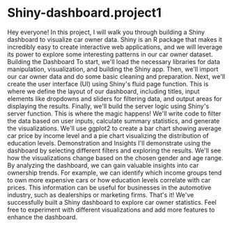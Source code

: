 # Shiny-dashboard.project1
Hey everyone! In this project, I will walk you through building a Shiny dashboard to visualize car owner data. Shiny is an R package that makes it incredibly easy to create interactive web applications, and we will leverage its power to explore some interesting patterns in our car owner dataset.
Building the Dashboard
To start, we'll load the necessary libraries for data manipulation, visualization, and building the Shiny app. Then, we'll import our car owner data and do some basic cleaning and preparation.
Next, we'll create the user interface (UI) using Shiny's fluid page function. This is where we define the layout of our dashboard, including titles, input elements like dropdowns and sliders for filtering data, and output areas for displaying the results.
Finally, we'll build the server logic using Shiny's server function. This is where the magic happens! We'll write code to filter the data based on user inputs, calculate summary statistics, and generate the visualizations. We'll use ggplot2 to create a bar chart showing average car price by income level and a pie chart visualizing the distribution of education levels.
Demonstration and Insights
I'll demonstrate using the dashboard by selecting different filters and exploring the results. We'll see how the visualizations change based on the chosen gender and age range.
By analyzing the dashboard, we can gain valuable insights into car ownership trends. For example, we can identify which income groups tend to own more expensive cars or how education levels correlate with car prices. This information can be useful for businesses in the automotive industry, such as dealerships or marketing firms.
That's it! We've successfully built a Shiny dashboard to explore car owner statistics. Feel free to experiment with different visualizations and add more features to enhance the dashboard.
